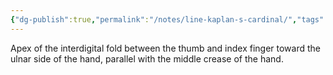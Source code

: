 ```yaml
---
{"dg-publish":true,"permalink":"/notes/line-kaplan-s-cardinal/","tags":["anatomy","hand"],"created":"2023-05-27T15:29:30.905-05:00","updated":"2023-05-27T15:32:27.817-05:00"}
---
```



Apex of the interdigital fold between the thumb and index finger toward the ulnar side of the hand, parallel with the middle crease of the hand.